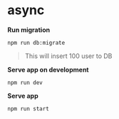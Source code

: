 # async
 
**Run migration**

`npm run db:migrate`

> This will insert 100 user to DB

**Serve app on development**

`npm run dev`

**Serve app**

`npm run start`

